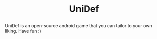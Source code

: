 # <p align="center">UniDef</p>

UniDef is an open-source android game that you can tailor to your own liking. Have fun :)
